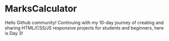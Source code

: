 # MarksCalculator
Hello Github community!  Continuing with my 10-day journey of creating and sharing HTML/CSS/JS responsive projects for students and beginners, here is Day 3!
